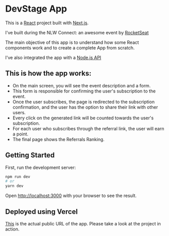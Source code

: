 
# DevStage App

This is a [React](https://react.dev/) project built with [Next.js](https://nextjs.org).

I've built during the NLW Connect: an awesome event by [RocketSeat](https://www.rocketseat.com.br/)

The main objective of this app is to understand how some React components work and to create a complete App from scratch.

I've also integrated the app with a [Node.js API](https://github.com/AndreiPrado/nlw-connect-nodejs)

## This is how the app works:
- On the main screen, you will see the event description and a form.
- This form is responsible for confirming the user's subscription to the event.
- Once the user subscribes, the page is redirected to the subscription confirmation, and the user has the option to share their link with other users.
- Every click on the generated link will be counted towards the user's subscription.
- For each user who subscribes through the referral link, the user will earn a point.
- The final page shows the Referrals Ranking.

## Getting Started

First, run the development server:

```bash
npm run dev
# or
yarn dev
```

Open [http://localhost:3000](http://localhost:3000) with your browser to see the result.

## Deployed using Vercel

[This](https://nlw-connect-gray.vercel.app/) is the actual public URL of the app. Please take a look at the project in action.
